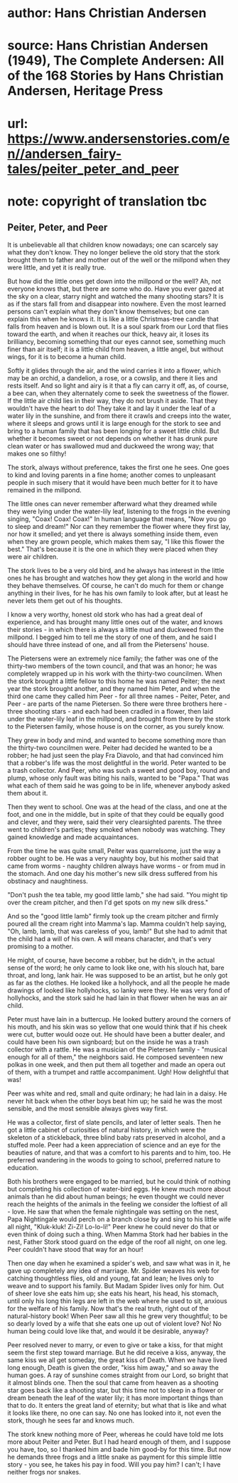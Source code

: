 # author: Hans Christian Andersen
# source: Hans Christian Andersen (1949), The Complete Andersen: All of the 168 Stories by Hans Christian Andersen, Heritage Press
# url: https://www.andersenstories.com/en//andersen_fairy-tales/peiter_peter_and_peer
# note: copyright of translation tbc

## Peiter, Peter, and Peer 

It is unbelievable all that children know nowadays; one can scarcely say
what they don't know. They no longer believe the old story that the
stork brought them to father and mother out of the well or the millpond
when they were little, and yet it is really true.

But how did the little ones get down into the millpond or the well? Ah,
not everyone knows that, but there are some who do. Have you ever gazed
at the sky on a clear, starry night and watched the many shooting stars?
It is as if the stars fall from and disappear into nowhere. Even the
most learned persons can't explain what they don't know themselves;
but one can explain this when he knows it. It is like a little
Christmas-tree candle that falls from heaven and is blown out. It is a
soul spark from our Lord that flies toward the earth, and when it
reaches our thick, heavy air, it loses its brilliancy, becoming
something that our eyes cannot see, something much finer than air
itself; it is a little child from heaven, a little angel, but without
wings, for it is to become a human child.

Softly it glides through the air, and the wind carries it into a flower,
which may be an orchid, a dandelion, a rose, or a cowslip, and there it
lies and rests itself. And so light and airy is it that a fly can carry
it off, as, of course, a bee can, when they alternately come to seek the
sweetness of the flower. If the little air child lies in their way, they
do not brush it aside. That they wouldn't have the heart to do! They
take it and lay it under the leaf of a water lily in the sunshine, and
from there it crawls and creeps into the water, where it sleeps and
grows until it is large enough for the stork to see and bring to a human
family that has been longing for a sweet little child. But whether it
becomes sweet or not depends on whether it has drunk pure clean water or
has swallowed mud and duckweed the wrong way; that makes one so filthy!

The stork, always without preference, takes the first one he sees. One
goes to kind and loving parents in a fine home; another comes to
unpleasant people in such misery that it would have been much better for
it to have remained in the millpond.

The little ones can never remember afterward what they dreamed while
they were lying under the water-lily leaf, listening to the frogs in the
evening singing, "Coax! Coax! Coax!" In human language that means,
"Now you go to sleep and dream!" Nor can they remember the flower
where they first lay, nor how it smelled; and yet there is always
something inside them, even when they are grown people, which makes them
say, "I like this flower the best." That's because it is the one in
which they were placed when they were air children.

The stork lives to be a very old bird, and he always has interest in the
little ones he has brought and watches how they get along in the world
and how they behave themselves. Of course, he can't do much for them or
change anything in their lives, for he has his own family to look after,
but at least he never lets them get out of his thoughts.

I know a very worthy, honest old stork who has had a great deal of
experience, and has brought many little ones out of the water, and knows
their stories - in which there is always a little mud and duckweed from
the millpond. I begged him to tell me the story of one of them, and he
said I should have three instead of one, and all from the Pietersens'
house.

The Pietersens were an extremely nice family; the father was one of the
thirty-two members of the town council, and that was an honor; he was
completely wrapped up in his work with the thirty-two councilmen. When
the stork brought a little fellow to this home he was named Peiter; the
next year the stork brought another, and they named him Peter, and when
the third one came they called him Peer - for all three names - Peiter,
Peter, and Peer - are parts of the name Pietersen. So there were three
brothers here - three shooting stars - and each had been cradled in a
flower, then laid under the water-lily leaf in the millpond, and brought
from there by the stork to the Pietersen family, whose house is on the
corner, as you surely know.

They grew in body and mind, and wanted to become something more than the
thirty-two councilmen were. Peiter had decided he wanted to be a robber;
he had just seen the play Fra Diavolo, and that had convinced him that a
robber's life was the most delightful in the world. Peter wanted to be
a trash collector. And Peer, who was such a sweet and good boy, round
and plump, whose only fault was biting his nails, wanted to be "Papa."
That was what each of them said he was going to be in life, whenever
anybody asked them about it.

Then they went to school. One was at the head of the class, and one at
the foot, and one in the middle, but in spite of that they could be
equally good and clever, and they were, said their very clearsighted
parents. The three went to children's parties; they smoked when nobody
was watching. They gained knowledge and made acquaintances.

From the time he was quite small, Peiter was quarrelsome, just the way a
robber ought to be. He was a very naughty boy, but his mother said that
came from worms - naughty children always have worms - or from mud in
the stomach. And one day his mother's new silk dress suffered from his
obstinacy and naughtiness.

"Don't push the tea table, my good little lamb," she had said. "You
might tip over the cream pitcher, and then I'd get spots on my new silk
dress."

And so the "good little lamb" firmly took up the cream pitcher and
firmly poured all the cream right into Mamma's lap. Mamma couldn't
help saying, "Oh, lamb, lamb, that was careless of you, lamb!" But she
had to admit that the child had a will of his own. A will means
character, and that's very promising to a mother.

He might, of course, have become a robber, but he didn't, in the actual
sense of the word; he only came to look like one, with his slouch hat,
bare throat, and long, lank hair. He was supposed to be an artist, but
he only got as far as the clothes. He looked like a hollyhock, and all
the people he made drawings of looked like hollyhocks, so lanky were
they. He was very fond of hollyhocks, and the stork said he had lain in
that flower when he was an air child.

Peter must have lain in a buttercup. He looked buttery around the
corners of his mouth, and his skin was so yellow that one would think
that if his cheek were cut, butter would ooze out. He should have been a
butter dealer, and could have been his own signboard; but on the inside
he was a trash collector with a rattle. He was a musician of the
Pietersen family - "musical enough for all of them," the neighbors
said. He composed seventeen new polkas in one week, and then put them
all together and made an opera out of them, with a trumpet and rattle
accompaniment. Ugh! How delightful that was!

Peer was white and red, small and quite ordinary; he had lain in a
daisy. He never hit back when the other boys beat him up; he said he was
the most sensible, and the most sensible always gives way first.

He was a collector, first of slate pencils, and later of letter seals.
Then he got a little cabinet of curiosities of natural history, in which
were the skeleton of a stickleback, three blind baby rats preserved in
alcohol, and a stuffed mole. Peer had a keen appreciation of science and
an eye for the beauties of nature, and that was a comfort to his parents
and to him, too. He preferred wandering in the woods to going to school,
preferred nature to education.

Both his brothers were engaged to be married, but he could think of
nothing but completing his collection of water-bird eggs. He knew much
more about animals than he did about human beings; he even thought we
could never reach the heights of the animals in the feeling we consider
the loftiest of all - love. He saw that when the female nightingale was
setting on the nest, Papa Nightingale would perch on a branch close by
and sing to his little wife all night, "Kluk-kluk! Zi-Zi! Lo-lo-li!"
Peer knew he could never do that or even think of doing such a thing.
When Mamma Stork had her babies in the nest, Father Stork stood guard on
the edge of the roof all night, on one leg. Peer couldn't have stood
that way for an hour!

Then one day when he examined a spider's web, and saw what was in it,
he gave up completely any idea of marriage. Mr. Spider weaves his web
for catching thoughtless flies, old and young, fat and lean; he lives
only to weave and to support his family. But Madam Spider lives only for
him. Out of sheer love she eats him up; she eats his heart, his head,
his stomach, until only his long thin legs are left in the web where he
used to sit, anxious for the welfare of his family. Now that's the real
truth, right out of the natural-history book! When Peer saw all this he
grew very thoughtful; to be so dearly loved by a wife that she eats one
up out of violent love? No! No human being could love like that, and
would it be desirable, anyway?

Peer resolved never to marry, or even to give or take a kiss, for that
might seem the first step toward marriage. But he did receive a kiss,
anyway, the same kiss we all get someday, the great kiss of Death. When
we have lived long enough, Death is given the order, "kiss him away,"
and so away the human goes. A ray of sunshine comes straight from our
Lord, so bright that it almost blinds one. Then the soul that came from
heaven as a shooting star goes back like a shooting star, but this time
not to sleep in a flower or dream beneath the leaf of the water lily; it
has more important things than that to do. It enters the great land of
eternity; but what that is like and what it looks like there, no one can
say. No one has looked into it, not even the stork, though he sees far
and knows much.

The stork knew nothing more of Peer, whereas he could have told me lots
more about Peiter and Peter. But I had heard enough of them, and I
suppose you have, too, so I thanked him and bade him good-by for this
time. But now he demands three frogs and a little snake as payment for
this simple little story - you see, he takes his pay in food. Will you
pay him? I can't; I have neither frogs nor snakes.
